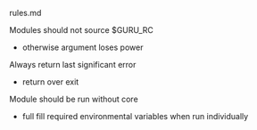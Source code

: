 rules.md

Modules should not source $GURU_RC
- otherwise argument loses power

Always return last significant error
- return over exit

Module should be run without core
- full fill required environmental variables when run individually


